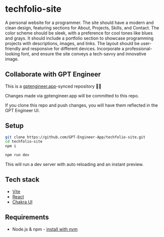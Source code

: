 # techfolio-site

A personal website for a programmer. The site should have a modern and clean design, featuring sections for About, Projects, Skills, and Contact. The color scheme should be sleek, with a preference for cool tones like blues and grays. It should include a portfolio section to showcase programming projects with descriptions, images, and links. The layout should be user-friendly and responsive for different devices. Incorporate a professional-looking font, and ensure the site conveys a tech-savvy and innovative image.

## Collaborate with GPT Engineer

This is a [gptengineer.app](https://gptengineer.app)-synced repository 🌟🤖

Changes made via gptengineer.app will be committed to this repo.

If you clone this repo and push changes, you will have them reflected in the GPT Engineer UI.

## Setup

```sh
git clone https://github.com/GPT-Engineer-App/techfolio-site.git
cd techfolio-site
npm i
```

```sh
npm run dev
```

This will run a dev server with auto reloading and an instant preview.

## Tech stack

- [Vite](https://vitejs.dev/)
- [React](https://react.dev/)
- [Chakra UI](https://chakra-ui.com/)

## Requirements

- Node.js & npm - [install with nvm](https://github.com/nvm-sh/nvm#installing-and-updating)
